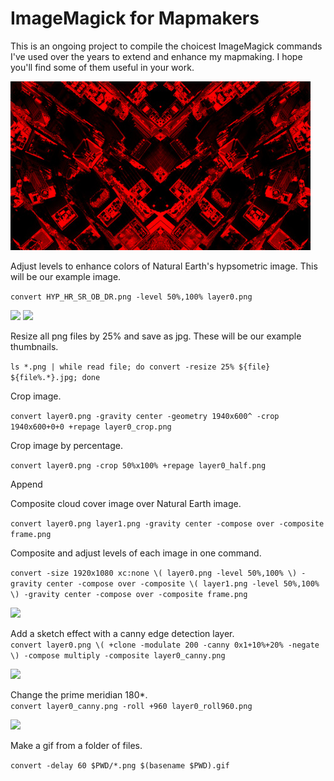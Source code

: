 # ImageMagick for Mapmakers

This is an ongoing project to compile the choicest ImageMagick commands I've used over the years to extend and enhance my mapmaking. I hope you'll find some of them useful in your work.

<img src="images/newyork.jpg"/>

Adjust levels to enhance colors of Natural Earth's hypsometric image. This will be our example image.

```convert HYP_HR_SR_OB_DR.png -level 50%,100% layer0.png```

<img src="images/HYP_HR_SR_OB_DR.jpg"/>
<img src="images/layer0.jpg"/>

Resize all png files by 25% and save as jpg. These will be our example thumbnails.

```ls *.png | while read file; do convert -resize 25% ${file} ${file%.*}.jpg; done```

Crop image.

```convert layer0.png -gravity center -geometry 1940x600^ -crop 1940x600+0+0 +repage layer0_crop.png```

Crop image by percentage.

```convert layer0.png -crop 50%x100% +repage layer0_half.png```

Append 


Composite cloud cover image over Natural Earth image.

```convert layer0.png layer1.png -gravity center -compose over -composite frame.png```

Composite and adjust levels of each image in one command.

```convert -size 1920x1080 xc:none \( layer0.png -level 50%,100% \) -gravity center -compose over -composite \( layer1.png -level 50%,100% \) -gravity center -compose over -composite frame.png```

<img src="images/frame.jpg"/>

Add a sketch effect with a canny edge detection layer.  
```convert layer0.png \( +clone -modulate 200 -canny 0x1+10%+20% -negate \) -compose multiply -composite layer0_canny.png```

<img src="images/layer0_canny.jpg"/>

Change the prime meridian 180*.  
```convert layer0_canny.png -roll +960 layer0_roll960.png```

<img src="images/layer0_roll960.jpg"/>

Make a gif from a folder of files.

```convert -delay 60 $PWD/*.png $(basename $PWD).gif```

